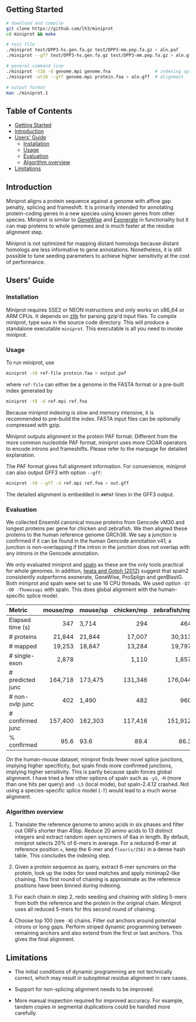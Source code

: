 ## <a name="started"></a>Getting Started
```sh
# download and compile
git clone https://github.com/lh3/miniprot
cd miniprot && make

# test file
./miniprot test/DPP3-hs.gen.fa.gz test/DPP3-mm.pep.fa.gz > aln.paf        # PAF output
./miniprot --gff test/DPP3-hs.gen.fa.gz test/DPP3-mm.pep.fa.gz > aln.gff  # GFF3+PAF output

# general command line
./miniprot -t16 -d genome.mpi genome.fna                 # indexing optional but recommended
./miniprot -ut16 --gff genome.mpi protein.faa > aln.gff  # alignment

# output format
man ./miniprot.1
```

## Table of Contents

- [Getting Started](#started)
- [Introduction](#intro)
- [Users' Guide](#uguide)
  - [Installation](#install)
  - [Usage](#usage)
  - [Evaluation](#eval)
  - [Algorithm overview](#algo)
- [Limitations](#limit)

## <a name="intro"></a>Introduction

Miniprot aligns a protein sequence against a genome with affine gap penalty,
splicing and frameshift. It is primarily intended for annotating protein-coding
genes in a new species using known genes from other species. Miniprot is
similar to [GeneWise][genewise] and [Exonerate][exonerate] in functionality but
it can map proteins to whole genomes and is much faster at the residue
alignment step.

Miniprot is not optimized for mapping distant homologs because distant homologs
are less informative to gene annotations. Nonetheless, it is still possible to
tune seeding parameters to achieve higher sensitivity at the cost of
performance.

## <a name="uguide"></a>Users' Guide

### <a name="install"></a>Installation

Miniprot requires SSE2 or NEON instructions and only works on x86\_64 or ARM
CPUs. It depends on [zlib][zlib] for parsing gzip'd input files. To compile
miniprot, type `make` in the source code directory. This will produce a
standalone executable `miniprot`. This executable is all you need to invoke
miniprot.

### <a name="usage"></a>Usage

To run miniprot, use
```sh
miniprot -t8 ref-file protein.faa > output.paf
```
where `ref-file` can either be a genome in the FASTA format or a pre-built
index generated by
```sh
miniprot -t8 -d ref.mpi ref.fna
```
Because miniprot indexing is slow and memory intensive, it is recommended to
pre-build the index. FASTA input files can be optionally compressed with gzip.

Miniprot outputs alignment in the protein PAF format. Different from the more
common nucleotide PAF format, miniprot uses more CIGAR operators to encode
introns and frameshifts. Please refer to the manpage for detailed explanation.

The PAF format gives full alignment information. For convenience, miniprot can
also output GFF3 with option `--gff`:
```sh
miniprot -t8 --gff -d ref.mpi ref.fna > out.gff
```
The detailed alignment is embedded in `##PAF` lines in the GFF3 output.

### <a name="eval"></a>Evaluation

We collected Ensembl canonical mouse proteins from Gencode vM30 and longest
proteins per gene for chicken and zebrafish. We then aligned these proteins to
the human reference genome GRCh38. We say a junction is confirmed if it can be
found in the human Gencode annotation v41; a junction is non-overlapping if the
intron in the junction does not overlap with any introns in the Gencode
annotation.

We only evaluated miniprot and [spaln][spaln] as these are the only tools
practical for whole genomes. In addition, [Iwata and Gotoh (2012)][spaln2]
suggest that spaln2 consistently outperforms exonerate, GeneWise, ProSplign and
genBlastG.  Both miniprot and spaln were set to use 16 CPU threads. We used
option `-Q7 -O0 -Thomosapi` with spaln. This does global alignment with the
human-specific splice model.

|Metric          |mouse/mp |mouse/sp |chicken/mp|zebrafish/mp|
|:---------------|--------:|---------|--------:|--------:|
|Elapsed time (s)|     347 |   3,714 |     294 |     464 |
|# proteins      |  21,844 |  21,844 |  17,007 |  30,313 |
|# mapped        |  19,253 |  18,847 |  13,284 |  19,797 |
|# single-exon   |   2,878 |         |   1,110 |   1,857 |
|# predicted junc| 164,718 | 173,475 | 131,346 | 176,044 |
|# non-ovlp junc |     402 |   1,490 |     482 |     960 |
|# confirmed junc| 157,400 | 162,303 | 117,416 | 151,912 |
|% confirmed     |    95.6 |    93.6 |    89.4 |    86.3 |

On the human-mouse dataset, miniprot finds fewer novel splice junctions,
implying higher specificity, but spaln finds more confirmed junctions, implying
higher sensitivity. This is partly because spaln forces global alignment.
I have tried a few other options of spaln such as `-yS`, `-M` (more than one
hits per query) and `-LS` (local mode), but spaln-2.4.12 crashed. Not using a
species-specific splice model (`-T`) would lead to a much worse alignment.

### <a name="algo"></a>Algorithm overview

1. Translate the reference genome to amino acids in six phases and filter out
   ORFs shorter than 45bp. Reduce 20 amino acids to 13 distinct integers and
   extract random open syncmers of 6aa in length. By default, miniprot selects
   20% of 6-mers in average. For a reduced 6-mer at reference position `x`,
   keep the 6-mer and `floor(x/256)` in a dense hash table. This concludes the
   indexing step.

2. Given a protein sequence as query, extract 6-mer syncmers on the protein,
   look up the index for seed matches and apply minimap2-like chaining. This
   first round of chaining is approximate as the reference positions have been
   binned during indexing.

3. For each chain in step 2, redo seeding and chaining with sliding 5-mers from
   both the reference and the protein in the original chain. Miniprot uses all
   reduced 5-mers for this second round of chaining.

4. Choose top 100 (see `-N`) chains. Filter out anchors around potential
   introns or long gaps. Perform striped dynamic programming between remaining
   anchors and also extend from the first or last anchors. This gives the final
   alignment.

## <a name="limit"></a>Limitations

* The initial conditions of dynamic programming are not technically correct,
  which may result in suboptimal residue alignment in rare cases.

* Support for non-splicing alignment needs to be improved.

* More manual inspection required for improved accuracy. For example, tandem
  copies in segmental duplications could be handled more carefully.

[exonerate]: https://pubmed.ncbi.nlm.nih.gov/15713233/
[genewise]: https://pubmed.ncbi.nlm.nih.gov/15123596/
[zlib]: https://zlib.net
[paftools]: https://github.com/lh3/minimap2/blob/master/misc/paftools.js
[minimap2]: https://github.com/lh3/minimap2
[spaln]: https://github.com/ogotoh/spaln
[spaln2]: https://pubmed.ncbi.nlm.nih.gov/22848105/
